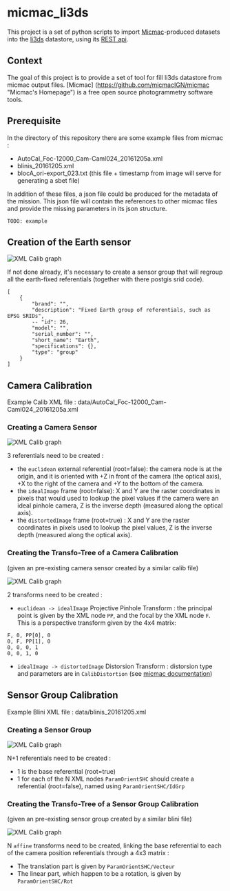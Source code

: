 # micmac_li3ds

This project is a set of python scripts to import [Micmac](https://github.com/micmacIGN/micmac)-produced datasets into the  [li3ds](https://github.com/li3ds) datastore, using its [REST api](https://github.com/li3ds/api-li3ds).

## Context

The goal of this project is to provide a set of tool for fill li3ds datastore from micmac output files. [Micmac] (https://github.com/micmacIGN/micmac "Micmac's Homepage") is a free open source photogrammetry software tools.

## Prerequisite

In the directory of this repository there are some example files from micmac : 
- AutoCal_Foc-12000_Cam-Caml024_20161205a.xml
- blinis_20161205.xml
- blocA_ori-export_023.txt (this file + timestamp from image will serve for generating a sbet file)


In addition of these files, a json file could be produced for the metadata of the mission. This json file will contain the references to other micmac files and provide the missing parameters in its json structure.

```
TODO: example
```

## Creation of the Earth sensor

![XML Calib graph](https://g.gravizo.com/g?digraph%20G%20{rankdir=LR;compound=true;subgraph%20cluster_earth{label="Earth";ECEF[shape=box];Lambert93[shape=box];"..."[shape=box];}})

If not done already, it's necessary to create a sensor group that will regroup all the earth-fixed referentials (together with there postgis srid code).

```
[
    {
        "brand": "",
        "description": "Fixed Earth group of referentials, such as EPSG SRIDs",
        -- "id": 26,
        "model": "",
        "serial_number": "",
        "short_name": "Earth",
        "specifications": {},
        "type": "group"
    }
]
```

## Camera Calibration
Example Calib XML file : data/AutoCal_Foc-12000_Cam-Caml024_20161205a.xml

### Creating a Camera Sensor

![XML Calib graph](https://g.gravizo.com/g?digraph%20G%20{rankdir=LR;compound=true;subgraph%20cluster_sensor{label="Camera";euclidean[shape=box];idealImage[shape=box];distortedImage[shape=box,color=red];}})


3 referentials need to be created :
- the `euclidean` external referential (root=false): the camera node is at the origin, and it is oriented with +Z in front of the camera (the optical axis), +X to the right of the camera and +Y to the bottom of the camera.
- the `idealImage` frame  (root=false): X and Y are the raster coordinates in pixels that would used to lookup the pixel values if the camera were an ideal pinhole camera, Z is the inverse depth (measured along the optical axis).
- the `distortedImage` frame  (root=true) : X and Y are the raster coordinates in pixels used to lookup the pixel values, Z is the inverse depth (measured along the optical axis).

### Creating the Transfo-Tree of a Camera Calibration 
(given an pre-existing camera sensor created by a similar calib file)

![XML Calib graph](https://g.gravizo.com/g?digraph%20G%20{rankdir=LR;compound=true;subgraph%20cluster_sensor{label="Camera";euclidean[shape=box];idealImage[shape=box];distortedImage[shape=box;color=red];{rank=same;euclidean%20idealImage%20distortedImage}subgraph%20cluster_transfotree{label="TransfoTree%20:%20AutoCal_Foc-12000_Cam-Caml024_20161205a.xml";projection;distortion;}euclidean->projection->idealImage;idealImage->distortion->distortedImage;}})

2 transforms need to be created :
- `euclidean -> idealImage` Projective Pinhole Transform : the principal point is given by the XML node `PP`, and the focal by the XML node `F`. This is a perspective transform given by the 4x4 matrix:
```
F, 0, PP[0], 0
0, F, PP[1], 0
0, 0, 0, 1
0, 0, 1, 0
```
- `idealImage -> distortedImage` Distorsion Transform : distorsion type and parameters are in `CalibDistortion` (see [micmac documentation](https://github.com/micmacIGN/Documentation/blob/master/DocMicMac.pdf))


## Sensor Group Calibration
Example Blini XML file : data/blinis_20161205.xml

### Creating a Sensor Group

![XML Calib graph](https://g.gravizo.com/g?digraph%20G%20{rankdir=LR;compound=true;subgraph%20cluster_sensor{label="Group";base[shape=box,color=red];023[shape=box];024[shape=box];025[shape=box];026[shape=box];}})

N+1 referentials need to be created :
- 1 is the base referential (root=true)
- 1 for each of the N XML nodes `ParamOrientSHC` should create a referential (root=false), named using `ParamOrientSHC/IdGrp`

### Creating the Transfo-Tree of a Sensor Group Calibration
(given an pre-existing sensor group created by a similar blini file)

![XML Calib graph](https://g.gravizo.com/g?digraph%20G%20{rankdir=LR;compound=true;subgraph%20cluster_sensor{label="Group";base[shape=box;color=red];023[shape=box];024[shape=box];025[shape=box];026[shape=box];subgraph%20cluster_transfotree{label="TransfoTree%20:%20blinis_20161205.xml";affine023;affine024;affine025;affine026;}}base->affine023->023;base->affine024->024;base->affine025->025;base->affine026->026;})

N `affine` transforms need to be created, linking the base referential to each of the camera position referentials through a 4x3 matrix :
- The translation part is given by `ParamOrientSHC/Vecteur`
- The linear part, which happen to be a rotation, is given by `ParamOrientSHC/Rot`
